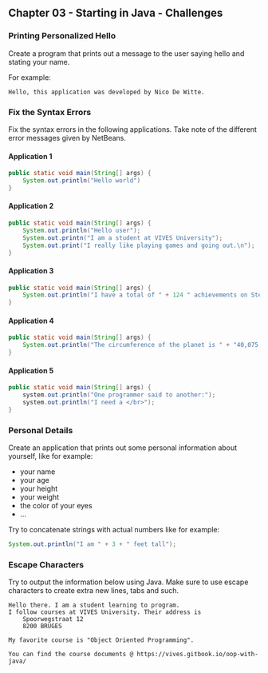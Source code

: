 ## Chapter 03 - Starting in Java - Challenges

### Printing Personalized Hello

Create a program that prints out a message to the user saying hello and stating your name.

For example:

```text
Hello, this application was developed by Nico De Witte.
```

### Fix the Syntax Errors

Fix the syntax errors in the following applications. Take note of the different error messages given by NetBeans.

#### Application 1

```java
public static void main(String[] args) {
    System.out.println("Hello world")
}
```

#### Application 2

```java
public static void main(String[] args) {
    System.out.println("Hello user");
    System.out.printn("I am a student at VIVES University");
    System.out.print("I really like playing games and going out.\n");
}
```

#### Application 3

```java
public static void main(String[] args) {
    System.out.println("I have a total of " + 124 " achievements on Steam.");
}
```

#### Application 4

```java
public static void main(String[] args) {
    System.out.println("The circumference of the planet is " + "40,075 km";
}
```

#### Application 5

```java
public static void main(String[] args) {
    system.out.println("One programmer said to another:");
    system.out.println("I need a </br>");
}
```

### Personal Details

Create an application that prints out some personal information about yourself, like for example:
* your name
* your age
* your height
* your weight
* the color of your eyes
* ...

Try to concatenate strings with actual numbers like for example:
```java
System.out.println("I am " + 3 + " feet tall");
```

### Escape Characters

Try to output the information below using Java. Make sure to use escape characters to create extra new lines, tabs and such.

```text
Hello there. I am a student learning to program.
I follow courses at VIVES University. Their address is
    Spoorwegstraat 12
    8200 BRUGES

My favorite course is "Object Oriented Programming".

You can find the course documents @ https://vives.gitbook.io/oop-with-java/
```